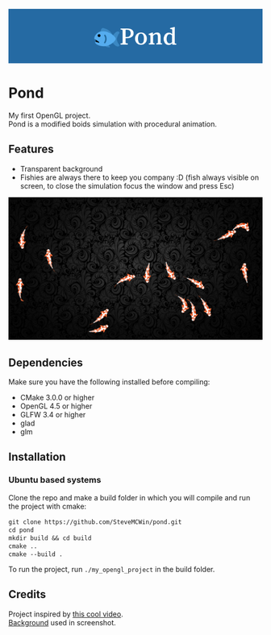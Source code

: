 ![Cool banner :D](github_stuff/pondBanner.png?raw=true)

# Pond
My first OpenGL project.\
Pond is a modified boids simulation with procedural animation.

## Features
- Transparent background
- Fishies are always there to keep you company :D (fish always visible on screen, to close the simulation focus the window and press Esc)

![Example](github_stuff/screenshot.png?raw=true)

## Dependencies
Make sure you have the following installed before compiling:
- CMake 3.0.0 or higher
- OpenGL 4.5 or higher
- GLFW 3.4 or higher
- glad
- glm

## Installation
### Ubuntu based systems
Clone the repo and make a build folder in which you will compile and run the project with cmake:
```
git clone https://github.com/SteveMCWin/pond.git
cd pond
mkdir build && cd build
cmake ..
cmake --build .
```
To run the project, run `./my_opengl_project` in the build folder.

## Credits

Project inspired by [this cool video](https://www.youtube.com/watch?v=qlfh_rv6khY&list=PL5UsWWvJwYu8X9gp48RIgwl9cWiGYbwXG&index=19).\
[Background](https://wallpapercat.com/black-wallpapers) used in screenshot.
